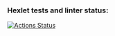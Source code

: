 ### Hexlet tests and linter status:
[![Actions Status](https://github.com/loopguard/frontend-project-44/workflows/hexlet-check/badge.svg)](https://github.com/loopguard/frontend-project-44/actions)